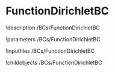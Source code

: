 <!-- MOOSE Documentation Stub: Remove this when content is added. -->

# FunctionDirichletBC
!description /BCs/FunctionDirichletBC

!parameters /BCs/FunctionDirichletBC

!inputfiles /BCs/FunctionDirichletBC

!childobjects /BCs/FunctionDirichletBC
